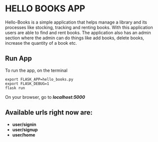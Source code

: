 # HELLO BOOKS APP

Hello-Books is a simple application that helps manage a library and its processes like stocking, tracking and renting books. With this application users are able to find and rent books. The application also has an admin section where the admin can do things like add books, delete books, increase the quantity of a book etc.

## Run App

To run the app, on the terminal

```
export FLASK_APP=hello_books.py
export FLASK_DEBUG=1
flask run
```

On your browser, go to ***localhost:5000***

Available urls right now are:
- 
* __user/signin__
* __user/signup__
* __user/home__

